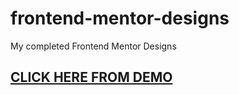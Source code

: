 # frontend-mentor-designs
My completed Frontend Mentor Designs

## [CLICK HERE FROM DEMO](https://shiburaj.github.io/frontend-mentor-designs)
